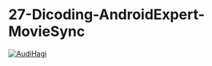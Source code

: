# 27-Dicoding-AndroidExpert-MovieSync

[![AudiHagi](https://circleci.com/gh/AudiHagi/27-Dicoding-AndroidExpert-MovieSync.svg?style=shield)](https://circleci.com/gh/AudiHagi/27-Dicoding-AndroidExpert-MovieSync)
